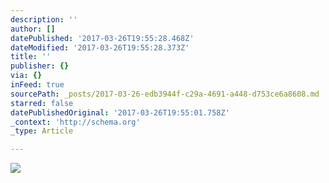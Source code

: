 ```yaml
---
description: ''
author: []
datePublished: '2017-03-26T19:55:28.468Z'
dateModified: '2017-03-26T19:55:28.373Z'
title: ''
publisher: {}
via: {}
inFeed: true
sourcePath: _posts/2017-03-26-edb3944f-c29a-4691-a448-d753ce6a8608.md
starred: false
datePublishedOriginal: '2017-03-26T19:55:01.758Z'
_context: 'http://schema.org'
_type: Article

---
```

![](https://the-grid-user-content.s3-us-west-2.amazonaws.com/efb83aab-ed3c-4bba-8a26-c83ca3255808.png)